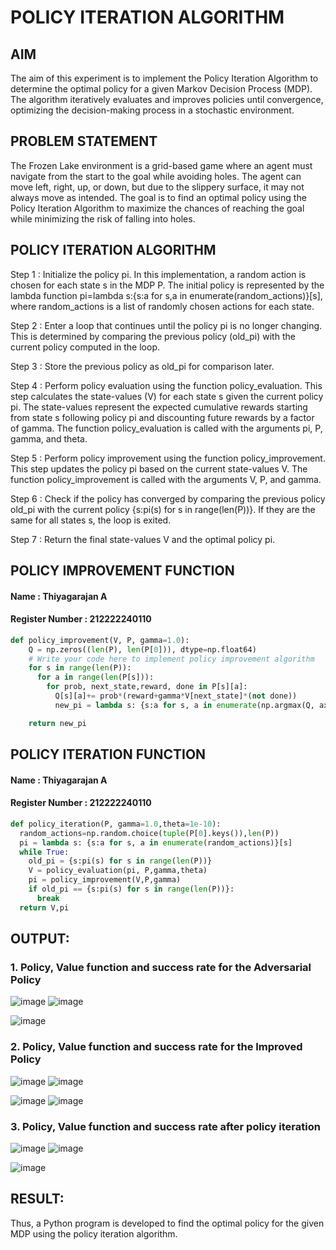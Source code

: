 # POLICY ITERATION ALGORITHM

## AIM
The aim of this experiment is to implement the Policy Iteration Algorithm to determine the optimal policy for a given Markov Decision Process (MDP). The algorithm iteratively evaluates and improves policies until convergence, optimizing the decision-making process in a stochastic environment.

## PROBLEM STATEMENT
The Frozen Lake environment is a grid-based game where an agent must navigate from the start to the goal while avoiding holes. The agent can move left, right, up, or down, but due to the slippery surface, it may not always move as intended. The goal is to find an optimal policy using the Policy Iteration Algorithm to maximize the chances of reaching the goal while minimizing the risk of falling into holes.

## POLICY ITERATION ALGORITHM

Step 1 : Initialize the policy pi. In this implementation, a random action is chosen for each state s in the MDP P. The initial policy is represented by the lambda function pi=lambda s:{s:a for s,a in enumerate(random_actions)}[s], where random_actions is a list of randomly chosen actions for each state.

Step 2 : Enter a loop that continues until the policy pi is no longer changing. This is determined by comparing the previous policy (old_pi) with the current policy computed in the loop.

Step 3 : Store the previous policy as old_pi for comparison later.

Step 4 : Perform policy evaluation using the function policy_evaluation. This step calculates the state-values (V) for each state s given the current policy pi. The state-values represent the expected cumulative rewards starting from state s following policy pi and discounting future rewards by a factor of gamma. The function policy_evaluation is called with the arguments pi, P, gamma, and theta.

Step 5 : Perform policy improvement using the function policy_improvement. This step updates the policy pi based on the current state-values V. The function policy_improvement is called with the arguments V, P, and gamma.

Step 6 : Check if the policy has converged by comparing the previous policy old_pi with the current policy {s:pi(s) for s in range(len(P))}. If they are the same for all states s, the loop is exited.

Step 7 : Return the final state-values V and the optimal policy pi.

## POLICY IMPROVEMENT FUNCTION
#### Name : Thiyagarajan A
#### Register Number : 212222240110
```python
def policy_improvement(V, P, gamma=1.0):
    Q = np.zeros((len(P), len(P[0])), dtype=np.float64)
    # Write your code here to implement policy improvement algorithm
    for s in range(len(P)):
      for a in range(len(P[s])):
        for prob, next_state,reward, done in P[s][a]:
          Q[s][a]+= prob*(reward+gamma*V[next_state]*(not done))
          new_pi = lambda s: {s:a for s, a in enumerate(np.argmax(Q, axis=1))}[s]

    return new_pi
```
## POLICY ITERATION FUNCTION
#### Name : Thiyagarajan A
#### Register Number : 212222240110
```python
def policy_iteration(P, gamma=1.0,theta=1e-10):
  random_actions=np.random.choice(tuple(P[0].keys()),len(P))
  pi = lambda s: {s:a for s, a in enumerate(random_actions)}[s]
  while True:
    old_pi = {s:pi(s) for s in range(len(P))}
    V = policy_evaluation(pi, P,gamma,theta)
    pi = policy_improvement(V,P,gamma)
    if old_pi == {s:pi(s) for s in range(len(P))}:
      break
  return V,pi
```

## OUTPUT:
### 1. Policy, Value function and success rate for the Adversarial Policy

![image](https://github.com/user-attachments/assets/2be9ea72-3110-4a04-a515-682264208a44)
![image](https://github.com/user-attachments/assets/4a8f58b0-115c-4f51-92c6-b2d3fd1c4307)

![image](https://github.com/user-attachments/assets/6f1ab473-c718-4686-9d15-efe58474bad2)



### 2. Policy, Value function and success rate for the Improved Policy

![image](https://github.com/user-attachments/assets/cf318125-8c1e-4b4a-9ba3-dfd019107234)
![image](https://github.com/user-attachments/assets/1e983d0b-2887-4dd9-af13-67b61b90259d)

![image](https://github.com/user-attachments/assets/09176a34-4775-457e-a885-82467e7d4e49)
![image](https://github.com/user-attachments/assets/cde82ae4-d909-45b3-9ea2-5fe4350368a8)



### 3. Policy, Value function and success rate after policy iteration
![image](https://github.com/user-attachments/assets/bf439fa2-f589-45c3-94c0-9e0f5c25317b)
![image](https://github.com/user-attachments/assets/04726ddc-922f-4014-b78e-78c34f11e3ba)

![image](https://github.com/user-attachments/assets/53209499-7331-471c-9061-18d3ffe3b41d)




## RESULT:

Thus, a Python program is developed to find the optimal policy for the given MDP using the policy iteration algorithm.
